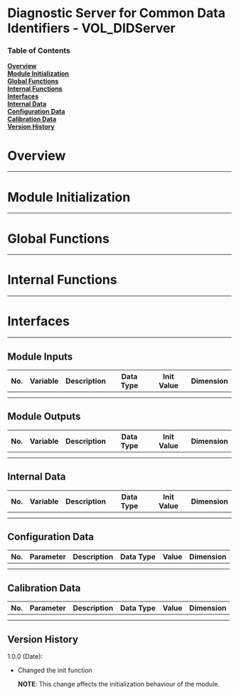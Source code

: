 Diagnostic Server for Common Data Identifiers - VOL_DIDServer
========


### Table of Contents
**[Overview](#Overview)**<br>
**[Module Initialization](#Module-Initialization)**<br>
**[Global Functions](#Global-Functions)**<br>
**[Internal Functions](#Internal-Functions)**<br>
**[Interfaces](#Interfaces)**<br>
**[Internal Data](#Internal-Data)**<br>
**[Configuration Data](#Configuration-Data)**<br>
**[Calibration Data](#Calibration-Data)**<br>
**[Version History](#Version-History)**<br>

# Overview
------------


# Module Initialization
-----------------------------


# Global Functions
-----------------------------


# Internal Functions
-----------------------------



# Interfaces
-----------------------------


## Module Inputs

| No.	| Variable			 | Description 		| Data Type	 	 | Init Value   | Dimension |
|:---	| :---:              | :--:             |:---:        	 | :--:         | ---:      |
|		| 			         | 			        |				 | 			    |			|
|		| 			         | 			        |				 | 			    |			|
## Module Outputs

| No.	| Variable			 | Description 		| Data Type	 	 | Init Value   | Dimension |
|:---	| :---:              | :--:             |:---:        	 | :--:         | ---:      |
|		| 			         | 			        |				 | 			    |			|
|		| 			         | 			        |				 | 			    |			|


Internal Data
-----------------------------


| No.	| Variable			 | Description 		| Data Type	 	 | Init Value   | Dimension |
|:---	| :---:              | :--:             |:---:        	 | :--:         | ---:      |
|		| 			         | 			        |				 | 			    |			|
|		| 			         | 			        |				 | 			    |			|


Configuration Data
-----------------------------


| No.	| Parameter			 | Description 		| Data Type	 	| Value 		| Dimension |
|:---	| :---:              | :--:             |:---:         	| :--:          | ---:      |
|		| 			         | 			        |				| 			    |			|
|		| 			         | 			        |				| 			    |			|	


Calibration Data
-----------------------------


| No.	| Parameter			 | Description 		| Data Type	 	| Value 		| Dimension |
|:---	| :---:              | :--:             |:---:         	| :--:          | ---:      |
|		| 			         | 			        |				| 			    |			|
|		| 			         | 			        |				| 			    |			|	

Version History
---------------

1.0.0 (Date):

+	Changed the init function 

	**NOTE**: This change affects the initialization behaviour of the module.